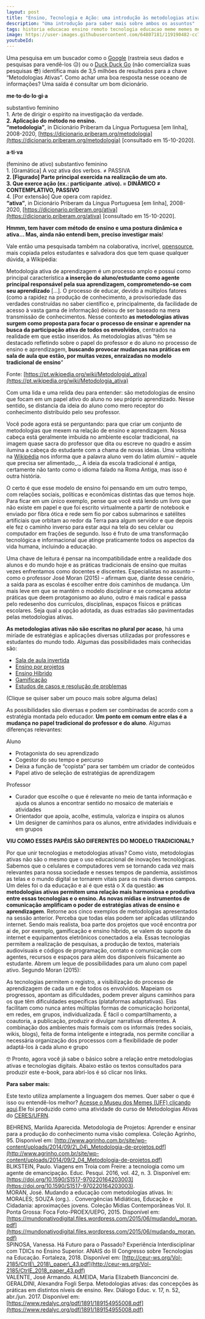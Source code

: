 ```yaml
---
layout: post
title: "Ensino, Tecnologia e Ação: uma introdução às metodologias ativas com MEMES"
description: "Uma introdução para saber mais sobre ambos os assuntos"
tags: historia educacao ensino remoto tecnologia educacao meme memes metodologiasativas metodologia
image: https://user-images.githubusercontent.com/64807181/119190482-cc71e400-ba53-11eb-8a7c-7c61b0d463b6.png 
youtubeId: 
---
```


Uma pesquisa em um buscador como o [Google](https://www.google.com/search?hl=pt&q=metodologias%20ativas) (rastreia seus dados e pesquisas para vendê-los 😥) ou o [Duck Duck Go](https://duckduckgo.com/?t=canonical&q=metodologias+ativas&ia=web) (não comercializa suas pesquisas 😎) identifica mais de 3,5 milhões de resultados para a chave “Metodologias Ativas”. Como achar uma boa resposta nesse oceano de informações? Uma saída é consultar um bom dicionário.

**me·to·do·lo·gi·a**

substantivo feminino  
1\. Arte de dirigir o espírito na investigação da verdade.  
**2\. Aplicação do método no ensino.**  
**“metodologia”**, in Dicionário Priberam da Língua Portuguesa \[em linha\], 2008-2020, [https://dicionario.priberam.org/metodologia](https://dicionario.priberam.org/metodologia) \[consultado em 15-10-2020\].

**a·ti·va**

(feminino de ativo) substantivo feminino  
1\. \[Gramática\] A voz ativa dos verbos. ≠ PASSIVA  
**2\. \[Figurado\] Parte principal exercida na realização de um ato.**  
**3\. Que exerce ação (ex.: participante .ativo). = DINÂMICO ≠ CONTEMPLATIVO, PASSIVO**  
4\. \[Por extensão\] Que opera com rapidez.  
**“ativa”**, in Dicionário Priberam da Língua Portuguesa \[em linha\], 2008-2020, [https://dicionario.priberam.org/ativa](https://dicionario.priberam.org/ativa) \[consultado em 15-10-2020\].

**Hmmm, tem haver com método de ensino e uma postura dinâmica e ativa… Mas, ainda não entendi bem, preciso investigar mais**!

Vale então uma pesquisada também na colaborativa, incrível, [opensource](https://pt.wikipedia.org/wiki/Software_de_c%C3%B3digo_aberto), mais copiada pelos estudantes e salvadora dos que tem quase qualquer dúvida, a Wikipédia:

Metodologia ativa de aprendizagem é um processo amplo e possui como principal característica **a inserção do aluno/estudante como agente principal responsável pela sua aprendizagem, comprometendo-se com seu aprendizado** \[…\]. O processo de educar, devido a múltiplos fatores (como a rapidez na produção de conhecimento, a provisoriedade das verdades construídas no saber científico e, principalmente, da facilidade de acesso à vasta gama de informação) deixou de ser baseado na mera transmissão de conhecimentos. Nesse contexto **as metodologias ativas surgem como proposta para focar o processo de ensinar e aprender na busca da participação ativa de todos os envolvidos**, centrados na realidade em que estão inseridos. As metodologias ativas “têm se destacado refletindo sobre o papel do professor e do aluno no processo de ensino e aprendizagem, **buscando provocar mudanças nas práticas em sala de aula que estão, por muitas vezes, enraizadas no modelo tradicional de ensino**“

Fonte: [https://pt.wikipedia.org/wiki/Metodologia\_ativa](https://pt.wikipedia.org/wiki/Metodologia_ativa)

Com uma lida e uma relida deu para entender: são metodologias de ensino que focam em um papel ativo do aluno no seu próprio aprendizado. Nesse sentido, se distancia da ideia do aluno como mero receptor do conhecimento distribuído pelo seu professor.

Você pode agora está se perguntando: para que criar um conjunto de metodologias que mexem na relação de ensino e aprendizagem. Nossa cabeça está geralmente imbuída no ambiente escolar tradicional, na imagem quase sacra do professor que dita ou escreve no quadro e assim ilumina a cabeça do estudante com a chama de novas ideias. Uma voltinha na [Wikipédia](https://pt.wikipedia.org/wiki/Aluno) nos informa que a palavra aluno vem do latim _alumini –_ aquele que precisa ser alimentado_._ A ideia da escola tradicional é antiga, certamente não tanto como o idioma falado na Roma Antiga, mas isso é outra história.

O certo é que esse modelo de ensino foi pensando em um outro tempo, com relações sociais, políticas e econômicas distintas das que temos hoje. Para ficar em um único exemplo, pense que você está lendo um livro que não existe em papel e que foi escrito virtualmente a partir de notebook e enviado por fibra ótica e rede sem fio por cabos submarinos e satélites artificiais que orbitam ao redor da Terra para algum servidor e que depois ele fez o caminho inverso para estar aqui na tela do seu celular ou computador em frações de segundo. Isso é fruto de uma transformação tecnológica e informacional que atinge praticamente todos os aspectos da vida humana, incluindo a educação.

Uma chave de leitura é pensar na incompatibilidade entre a realidade dos alunos e do mundo hoje e as práticas tradicionais de ensino que muitas vezes enfrentamos como docentes e discentes. Especialistas no assunto – como o professor José Moran (2015) – afirmam que, diante desse cenário, a saída para as escolas é escolher entre dois caminhos de mudança. Um mais leve em que se mantêm o modelo disciplinar e se começama adotar práticas que deem protagonismo ao aluno, outro é mais radical e passa pelo redesenho dos currículos, disciplinas, espaços físicos e práticas escolares. Seja qual a opção adotada, as duas estradas são pavimentadas pelas metodologias ativas.

**As metodologias ativas não são escritas no plural por acaso**, há uma miríade de estratégias e aplicações diversas utilizadas por professores e estudantes do mundo todo. Algumas das possibilidades mais conhecidas são:

- [Sala de aula invertida](https://www.futura.org.br/trilhas/o-que-e-sala-de-aula-invertida/)
- [Ensino por projetos](https://www.futura.org.br/aprender-a-partir-de-projetos/)
- [Ensino Híbrido](https://eadbox.com/o-que-e-ensino-hibrido/)
- [Gamificação](https://www.terra.com.br/noticias/dino/a-gamificacao-como-metodologia-na-educacao,9a7871070f980098ddc39a7409e59810xonkuua7.html)
- [Estudos de casos e resolução de problemas](http://www.mnemos.unir.br/uploads/13131313/arquivos/Marli_Andr__O_que___um_Estudo_de_Caso_417601789.pdf)

(Clique se quiser saber um pouco mais sobre alguma delas)


As possibilidades são diversas e podem ser combinadas de acordo com a estratégia montada pelo educador. **Um ponto em comum entre elas é a mudança no papel tradicional do professor e do aluno**. Algumas diferenças relevantes:

Aluno

- Protagonista do seu aprendizado
- Cogestor do seu tempo e percurso
- Deixa a função de “copista” para ser também um criador de conteúdos
- Papel ativo de seleção de estratégias de aprendizagem

Professor

- Curador que escolhe o que é relevante no meio de tanta informação e ajuda os alunos a encontrar sentido no mosaico de materiais e atividades
- Orientador que apoia, acolhe, estimula, valoriza e inspira os alunos
- Um designer de caminhos para os alunos, entre atividades individuais e em grupos

**VIU COMO ESSES PAPÉIS SÃO DIFERENTES DO MODELO TRADICIONAL?**

Por que unir tecnologias e metodologias ativas? Como visto, metodologias ativas não são o mesmo que o uso educacional de inovações tecnológicas. Sabemos que o celulares e computadores vem se tornando cada vez mais relevantes para nossa sociedade e nesses tempos de pandemia, assistimos as telas e o mundo digital se tornarem vitais para os mais diversos campos. Um deles foi o da educação e ai é que está o X da questão: **as metodologias ativas permitem uma relação mais harmoniosa e produtiva entre essas tecnologias e o ensino. As novas mídias e instrumentos de comunicação amplificam o poder de estratégias ativas de ensino e aprendizagem**. Retorne aos cinco exemplos de metodologias apresentados na sessão anterior. Perceba que todas elas podem ser aplicadas utilizando internet. Sendo mais realista, boa parte dos projetos que você encontra por ai de, por exemplo, gamificação e ensino híbrido, se valem do suporte da internet e equipamentos eletrônicos conectados a ela. Essas tecnologias permitem a realização de pesquisas, a produção de textos, materiais audiovisuais e códigos de programação, contato e comunicação com agentes, recursos e espaços para além dos disponíveis fisicamente ao estudante. Abrem um leque de possibilidades para um aluno com papel ativo. Segundo Moran (2015):

As tecnologias permitem o registro, a visibilização do processo de aprendizagem de cada um e de todos os envolvidos. Mapeiam os progressos, apontam as dificuldades, podem prever alguns caminhos para os que têm dificuldades específicas (plataformas adaptativas). Elas facilitam como nunca antes múltiplas formas de comunicação horizontal, em redes, em grupos, individualizada. É fácil o compartilhamento, a coautoria, a publicação, produzir e divulgar narrativas diferentes. A combinação dos ambientes mais formais com os informais (redes sociais, wikis, blogs), feita de forma inteligente e integrada, nos permite conciliar a necessária organização dos processos com a flexibilidade de poder adaptá-los à cada aluno e grupo

🤓 Pronto, agora você já sabe o básico sobre a relação entre metodologias ativas e tecnologias digitais. Abaixo estão os textos consultados para produzir este e-book, para abri-los é só clicar nos links.

**Para saber mais:**

Este texto utiliza amplamente a linguagem dos memes. Quer saber o que é isso ou entendê-los melhor? [Acesse o Museu dos Memes (UFF) clicando aqui](https://www.museudememes.com.br/).Ele foi produzido como uma atividade do curso de Metodologias Ativas do [CERES/UFRN](http://www.ceres.ufrn.br/).

BEHRENS, Marilda Aparecida. Metodologia de Projetos: Aprender e ensinar para a produção do conhecimento numa visão complexa. Coleção Agrinho, 95. Disponível em: [http://www.agrinho.com.br/site/wp-content/uploads/2014/09/2\_04\_Metodologia-de-projetos.pdf](http://www.agrinho.com.br/site/wp-content/uploads/2014/09/2_04_Metodologia-de-projetos.pdf)  
BLIKSTEIN, Paulo. Viagens em Troia com Freire: a tecnologia como um agente de emancipação. Educ. Pesqui. 2016, vol. 42, n. 3. Disponível em: [https://doi.org/10.1590/S1517-970220164203003](https://doi.org/10.1590/S1517-970220164203003).  
MORAN, José. Mudando a educação com metodologias ativas. In: MORALES; SOUZA (org.). . Convergências Midiáticas, Educação e Cidadania: aproximações jovens. Coleção Mídias Contemporâneas Vol. II. Ponta Grossa: Foca Foto-PROEX/UEPG, 2015. Disponível em: [https://mundonativodigital.files.wordpress.com/2015/06/mudando\_moran.pdf](https://mundonativodigital.files.wordpress.com/2015/06/mudando_moran.pdf)  
SPINOSA, Vanessa. Há Futuro para o Passado? Experiência Interdisciplinar com TDICs no Ensino Superior. ANAIS do III Congresso sobre Tecnologias na Educação. Fortaleza, 2018. Disponível em: [http://ceur-ws.org/Vol-2185/CtrlE\_2018\_paper\_43.pdf](http://ceur-ws.org/Vol-2185/CtrlE_2018_paper_43.pdf)  
VALENTE, José Armando. ALMEIDA, Maria Elizabeth Bianconcini de. GERALDINI, Alexandra Fogli Serpa. Metodologias ativas: das concepções às práticas em distintos níveis de ensino. Rev. Diálogo Educ. v. 17, n. 52, abr./jun. 2017. Disponível em: [https://www.redalyc.org/pdf/1891/189154955008.pdf](https://www.redalyc.org/pdf/1891/189154955008.pdf)
